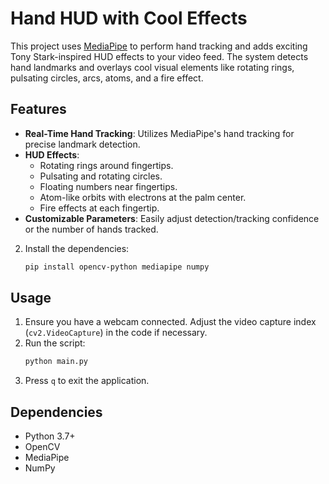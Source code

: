 # Hand HUD with Cool Effects

This project uses [MediaPipe](https://google.github.io/mediapipe/) to perform hand tracking and adds exciting Tony Stark-inspired HUD effects to your video feed. The system detects hand landmarks and overlays cool visual elements like rotating rings, pulsating circles, arcs, atoms, and a fire effect.

## Features

- **Real-Time Hand Tracking**: Utilizes MediaPipe's hand tracking for precise landmark detection.
- **HUD Effects**:
  - Rotating rings around fingertips.
  - Pulsating and rotating circles.
  - Floating numbers near fingertips.
  - Atom-like orbits with electrons at the palm center.
  - Fire effects at each fingertip.
- **Customizable Parameters**: Easily adjust detection/tracking confidence or the number of hands tracked.

2. Install the dependencies:
    ```bash
    pip install opencv-python mediapipe numpy
    ```

## Usage

1. Ensure you have a webcam connected. Adjust the video capture index (`cv2.VideoCapture`) in the code if necessary.
2. Run the script:
    ```bash
    python main.py
    ```
3. Press `q` to exit the application.

## Dependencies

- Python 3.7+
- OpenCV
- MediaPipe
- NumPy
